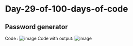 # Day-29-of-100-days-of-code
## Password generator 
Code : 
![image](https://user-images.githubusercontent.com/7672:5996/118524406-c16d3a00-b75b-11eb-8e07-a59b4ff18f65.png)
Code with output:
![image](https://user-images.githubusercontent.com/76725996/118525063-6556e580-b75c-11eb-8274-ea41aa2a3837.png)
